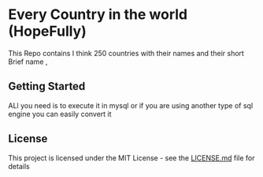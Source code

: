 # Every Country in the world (HopeFully)
This Repo contains I think 250 countries with their names and their short <br>
Brief name ,
## Getting Started
ALl you need is to execute it in mysql or if you are using another type of sql engine you can easily convert it
## License
This project is licensed under the MIT License - see the [LICENSE.md](LICENSE.md) file for details

